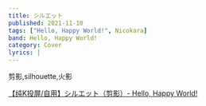 ```yaml
---
title: シルエット
published: 2021-11-10
tags: ["Hello, Happy World!", Nicokara]
band: Hello, Happy World!
category: Cover
lyrics: |
---
```

剪影,silhouette,火影


<summary>
    <a href="https://www.bilibili.com/video/BV1emEazLEju/">
        【纯K投屏/自用】シルエット（剪影）- Hello, Happy World!
    </a>
</summary>
